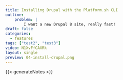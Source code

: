 ```yaml
---
title: Installing Drupal with the Platform.sh CLI
outline:
    problem: |
        I want a new Drupal 8 site, really fast!
draft: false
categories:
  - features
tags: ["test2", "test3"]
video: N1XvFfCAXRk
layout: single
preview: 04-install-drupal.png
---
```


{{< generateNotes >}}
